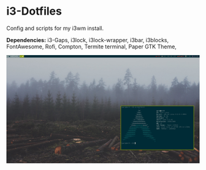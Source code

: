 # i3-Dotfiles
Config and scripts for my i3wm install.

<b>Dependencies:</b>
  i3-Gaps,
  i3lock,
  i3lock-wrapper,
  i3bar,
  i3blocks,
  FontAwesome,
  Rofi,
  Compton,
  Termite terminal,
  Paper GTK Theme,

<img src="scrots/scrot.png">
